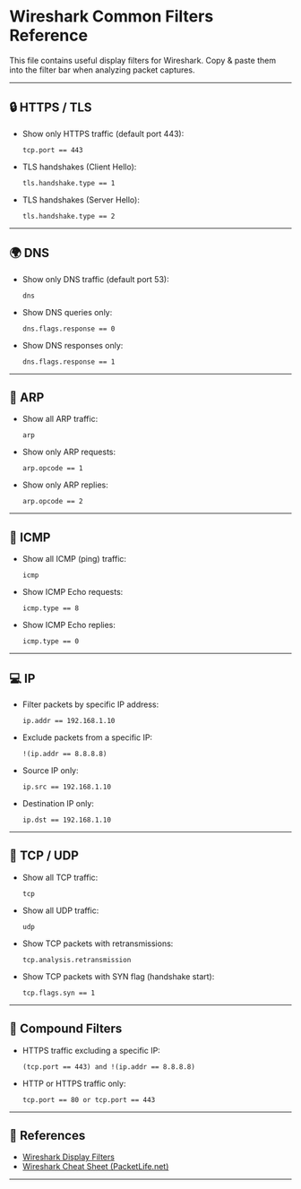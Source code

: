 # Wireshark Common Filters Reference

This file contains useful display filters for Wireshark. Copy & paste them into the filter bar when analyzing packet captures.

---

## 🔒 HTTPS / TLS

* Show only HTTPS traffic (default port 443):

  ```
  tcp.port == 443
  ```
* TLS handshakes (Client Hello):

  ```
  tls.handshake.type == 1
  ```
* TLS handshakes (Server Hello):

  ```
  tls.handshake.type == 2
  ```

---

## 🌍 DNS

* Show only DNS traffic (default port 53):

  ```
  dns
  ```
* Show DNS queries only:

  ```
  dns.flags.response == 0
  ```
* Show DNS responses only:

  ```
  dns.flags.response == 1
  ```

---

## 📡 ARP

* Show all ARP traffic:

  ```
  arp
  ```
* Show only ARP requests:

  ```
  arp.opcode == 1
  ```
* Show only ARP replies:

  ```
  arp.opcode == 2
  ```

---

## 📩 ICMP

* Show all ICMP (ping) traffic:

  ```
  icmp
  ```
* Show ICMP Echo requests:

  ```
  icmp.type == 8
  ```
* Show ICMP Echo replies:

  ```
  icmp.type == 0
  ```

---

## 💻 IP

* Filter packets by specific IP address:

  ```
  ip.addr == 192.168.1.10
  ```
* Exclude packets from a specific IP:

  ```
  !(ip.addr == 8.8.8.8)
  ```
* Source IP only:

  ```
  ip.src == 192.168.1.10
  ```
* Destination IP only:

  ```
  ip.dst == 192.168.1.10
  ```

---

## 🔀 TCP / UDP

* Show all TCP traffic:

  ```
  tcp
  ```
* Show all UDP traffic:

  ```
  udp
  ```
* Show TCP packets with retransmissions:

  ```
  tcp.analysis.retransmission
  ```
* Show TCP packets with SYN flag (handshake start):

  ```
  tcp.flags.syn == 1
  ```

---

## 🎯 Compound Filters

* HTTPS traffic excluding a specific IP:

  ```
  (tcp.port == 443) and !(ip.addr == 8.8.8.8)
  ```
* HTTP or HTTPS traffic only:

  ```
  tcp.port == 80 or tcp.port == 443
  ```

---

## 🧰 References

* [Wireshark Display Filters](https://wiki.wireshark.org/DisplayFilters)
* [Wireshark Cheat Sheet (PacketLife.net)](https://packetlife.net/media/library/13/Wireshark_Display_Filters.pdf)

---
